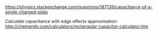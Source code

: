 https://physics.stackexchange.com/questions/187139/capacitance-of-a-single-charged-plate

Calculate capacitance with edge effects approximation:
http://chemandy.com/calculators/rectangular-capacitor-calculator.htm